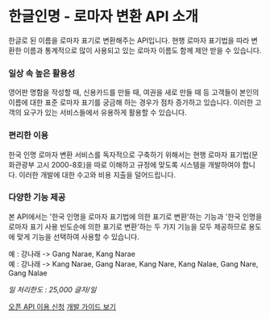 # 한글인명 - 로마자 변환 API 소개

<html lang="ko">
<head>
    <title>NAVER Developers - 네이버 한글인명-로마자 변환 API 소개</title>
</head>
<body>
<div class="con">
    <p class="p_desc">한글로 된 이름을 로마자 표기로 변환해주는 API입니다. 현행 로마자 표기법을 따라 변환한 이름과 통계적으로 많이 사용되고 있는 로마자 이름도 함께 제안 받을 수 있습니다.</p>
    <h3 class="h_sub">일상 속 높은 활용성</h3>
    <p class="p_desc">영어판 명함을 작성할 때, 신용카드를 만들 때, 여권을 새로 만들 때 등 고객들이 본인의 이름에 대한 표준 로마자 표기를 궁금해 하는 경우가 점차 증가하고 있습니다. 이러한 고객의 요구가 있는 서비스들에서 유용하게 활용할 수 있습니다.</p>
    <h3 class="h_sub">편리한 이용</h3>
    <p class="p_desc">한국 인명 로마자 변환 서비스를 독자적으로 구축하기 위해서는 현행 로마자 표기법(문화관광부 고시 2000-8호)을 따로 이해하고 규정에 맞도록 시스템을 개발하여야 합니다. 이러한 개발에 대한 수고와 비용 지출을 덜어드립니다.</p>
    <h3 class="h_sub">다양한 기능 제공</h3>
    <p class="p_desc">본 API에서는 '한국 인명을 로마자 표기법에 의한 표기로 변환'하는 기능과 '한국 인명을 로마자 표기 사용 빈도순에 의한 표기로 변환'하는 두 가지 기능을 모두 제공하므로 용도에 맞게 기능을 선택하여 사용할 수 있습니다.</p>
    <div class="blockquote_area">예 : 강나래 -> Gang Narae, Kang Narae</div>
    <div class="blockquote_area">
        예 : 강나래 -> Kang Narae, Gang Narae, Kang Nare, Kang Nalae, Gang Nare, Gang Nalae
    </div>
    <p class="p_desc"><em class="color_p3">일 처리한도 : 25,000 글자/일</em></p>
    <div class="buttons buttons_center">
        <a class="btn_b_hi" href="https://developers.naver.com/apps/#/register?defaultScope=roman">오픈 API 이용 신청</a>
        <a class="btn_b_hi" href="https://developers.naver.com/docs/papago/papago-romanization-overview.md#한글-인명로마자-변환">개발 가이드 보기</a>
    </div>
</div>
</body>
</html>
